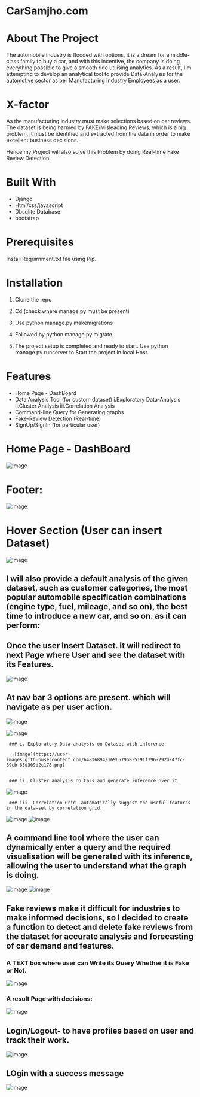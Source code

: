 # CarSamjho.com

# About The Project

The automobile industry is flooded with options, it is a dream for a middle-class family to buy a car, and with this incentive, the company is doing everything possible to give a smooth ride utilising analytics. As a result, I'm attempting to develop an analytical tool to provide Data-Analysis for the automotive sector as per Manufacturing Industry Employees as a user.

# X-factor

As the manufacturing industry must make selections based on car reviews. The dataset is being harmed by FAKE/Misleading Reviews, which is a big problem. It must be identified and extracted from the data in order to make excellent business decisions.

Hence my Project will also solve this Problem by doing Real-time Fake Review Detection.

# Built With

* Django
* Html/css/javascript
* Dbsqlite Database
* bootstrap



# Prerequisites

Install Requirnment.txt file using Pip.

# Installation

1. Clone the repo
2. Cd <project directory>(check where manage.py must be present)
   
3. Use python manage.py makemigrations
4. Followed by python manage.py migrate
5. The project setup is completed and ready to start. Use python manage.py runserver to Start the project in local Host.

   
# Features

   * Home Page - DashBoard
   * Data Analysis Tool (for custom dataset)
      i.Exploratory Data-Analysis
      ii.Cluster Analysis
      iii.Correlation Analysis
   * Command-line Query for Generating graphs
   * Fake-Review Detection  (Real-time)
   * SignUp/SignIn (for particular user)
   
   
   
   
# Home Page - DashBoard
   ![image](https://user-images.githubusercontent.com/64836894/169657542-b1f34b79-4ac7-4edf-a657-c0eed1cfd7fc.png)
   
# Footer:
   ![image](https://user-images.githubusercontent.com/64836894/169657592-894e098b-d81f-4c61-b42e-050543050e39.png)
   
# Hover Section (User can insert Dataset)
   
   ![image](https://user-images.githubusercontent.com/64836894/169657678-a1eea54e-85a7-41fa-b2a3-92dffacd06e4.png)




   
## I will also provide a default analysis of the given dataset, such as customer categories, the most popular automobile specification combinations (engine type, fuel, mileage, and so on), the best time to introduce a new car, and so on. as it can perform:
   
  ## Once the user Insert Dataset. It will redirect to next Page where User and see the dataset with its Features. 
   
   ![image](https://user-images.githubusercontent.com/64836894/169657701-ec1572b5-596d-45de-add1-c112461d3d8a.png)
   
  ## At nav bar 3 options are present.  which will navigate as per user action.
   
   ![image](https://user-images.githubusercontent.com/64836894/169657791-6bf7a291-4373-4728-aebb-12aa5c321504.png)
   
   ![image](https://user-images.githubusercontent.com/64836894/169657812-57ddb393-b417-4864-be49-540fa2f326a9.png)



   
     ### i. Exploratory Data analysis on Dataset with inference
   
      ![image](https://user-images.githubusercontent.com/64836894/169657958-5191f796-292d-47fc-89cb-85d309d2c178.png)

   
     ### ii. Cluster analysis on Cars and generate inference over it.
   ![image](https://user-images.githubusercontent.com/64836894/169657989-17accc53-d604-4d1a-b12e-8d8e56016c42.png)

   
     ### iii. Correlation Grid -automatically suggest the useful features in the data-set by correlation grid.
   ![image](https://user-images.githubusercontent.com/64836894/169658029-76e8cdca-3319-432f-8d89-49239441b358.png)
   ![image](https://user-images.githubusercontent.com/64836894/169658096-6a05251a-d9a2-440d-b790-acfde9fda413.png)


   
   
## A command line tool where the user can dynamically enter a query and the required visualisation will be generated with its inference, allowing the user to understand what the graph is doing.
  
   ![image](https://user-images.githubusercontent.com/64836894/169658056-f503346f-6b8b-4a02-b538-6ae1c55c879b.png)
   ![image](https://user-images.githubusercontent.com/64836894/169658145-b1fb878a-ba51-4884-a74c-fa5b03de188c.png)


   
   
   
   
## Fake reviews make it difficult for industries to make informed decisions, so I decided to create a function to detect and delete fake reviews from the dataset for accurate analysis and forecasting of car demand and features.
  ### A TEXT box where user can Write its Query Whether it is Fake or Not.
  
   ![image](https://user-images.githubusercontent.com/64836894/169658180-41356a07-03a9-474a-896f-85c08b7dfaad.png)
  
   ### A result Page with decisions:
   
   ![image](https://user-images.githubusercontent.com/64836894/169658211-a3ee8894-a3fc-4d24-b013-1e28918c7d22.png)

   
   
## Login/Logout- to have profiles based on user and track their work.
   
   ![image](https://user-images.githubusercontent.com/64836894/169658234-60cd2df0-1dbc-449e-b803-156338fa61c9.png)
   
   ## LOgin with a success message
   
   ![image](https://user-images.githubusercontent.com/64836894/169658262-d8f72251-4456-4e99-baa3-156a47169963.png)

   

